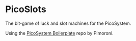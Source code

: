 # PicoSlots

The bit-game of luck and slot machines for the PicoSystem.

Using the [PicoSystem Boilerplate](https://github.com/pimoroni/picosystem-boilerplate) repo by Pimoroni.

